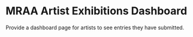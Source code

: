 # MRAA Artist Exhibitions Dashboard
Provide a dashboard page for artists to see entries they have submitted.
